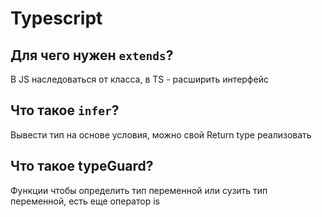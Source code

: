 # Typescript
## Для чего нужен `extends`?
В JS наследоваться от класса, в TS - расширить интерфейс 

## Что такое `infer`?
Вывести тип на основе условия, можно свой Return type реализовать

## Что такое typeGuard?
Функции чтобы определить тип переменной или сузить тип переменной, есть еще оператор is
